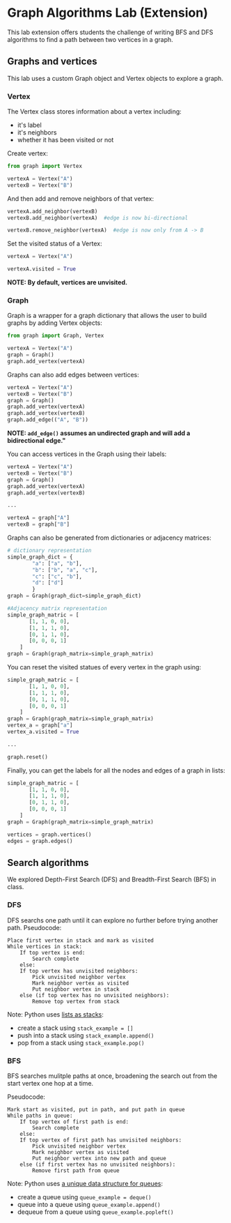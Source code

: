 # Graph Algorithms Lab (Extension)
This lab extension offers students the challenge of writing BFS and DFS algorithms
to find a path between two vertices in a graph.

## Graphs and vertices
This lab uses a custom Graph object and Vertex objects to explore a graph.

### Vertex
The Vertex class stores information about a vertex including:
- it's label
- it's neighbors
- whether it has been visited or not

Create vertex:
```python
from graph import Vertex

vertexA = Vertex("A")
vertexB = Vertex("B")
```

And then add and remove neighbors of that vertex:
```python
vertexA.add_neighbor(vertexB)
vertexB.add_neighbor(vertexA)  #edge is now bi-directional

vertexB.remove_neighbor(vertexA)  #edge is now only from A -> B
```

Set the visited status of a Vertex:
```python
vertexA = Vertex("A")

vertexA.visited = True
```

**NOTE: By default, vertices are unvisited.**

### Graph
Graph is a wrapper for a graph dictionary that allows the user to build graphs
by adding Vertex objects:
```python
from graph import Graph, Vertex

vertexA = Vertex("A")
graph = Graph()
graph.add_vertex(vertexA)
```

Graphs can also add edges between vertices:
```python
vertexA = Vertex("A")
vertexB = Vertex("B")
graph = Graph()
graph.add_vertex(vertexA)
graph.add_vertex(vertexB)
graph.add_edge(("A", "B"))
```
**NOTE: `add_edge()` assumes an undirected graph and will add a bidirectional edge."**

You can access vertices in the Graph using their labels:
```python
vertexA = Vertex("A")
vertexB = Vertex("B")
graph = Graph()
graph.add_vertex(vertexA)
graph.add_vertex(vertexB)

...

vertexA = graph["A"]
vertexB = graph["B"]
```

Graphs can also be generated from dictionaries or adjacency matrices:
```python
# dictionary representation
simple_graph_dict = {
        "a": ["a", "b"],
        "b": ["b", "a", "c"],
        "c": ["c", "b"],
        "d": ["d"]
        }
graph = Graph(graph_dict=simple_graph_dict)

#Adjacency matrix representation
simple_graph_matric = [
       [1, 1, 0, 0],
       [1, 1, 1, 0],
       [0, 1, 1, 0],
       [0, 0, 0, 1]
    ]
graph = Graph(graph_matrix=simple_graph_matrix)
```

You can reset the visited statues of every vertex in the graph using:
```python
simple_graph_matric = [
       [1, 1, 0, 0],
       [1, 1, 1, 0],
       [0, 1, 1, 0],
       [0, 0, 0, 1]
    ]
graph = Graph(graph_matrix=simple_graph_matrix)
vertex_a = graph["a"]
vertex_a.visited = True

...

graph.reset()
```

Finally, you can get the labels for all the nodes and edges of a graph in lists:
```python
simple_graph_matric = [
       [1, 1, 0, 0],
       [1, 1, 1, 0],
       [0, 1, 1, 0],
       [0, 0, 0, 1]
    ]
graph = Graph(graph_matrix=simple_graph_matrix)

vertices = graph.vertices()
edges = graph.edges()
```

## Search algorithms
We explored Depth-First Search (DFS) and Breadth-First Search (BFS) in class.

### DFS
DFS searchs one path until it can explore no further before trying another path.
Pseudocode:
```
Place first vertex in stack and mark as visited
While vertices in stack:
    If top vertex is end:
        Search complete
    else:
    If top vertex has unvisited neighbors:
        Pick unvisited neighbor vertex
        Mark neighbor vertex as visited
        Put neighbor vertex in stack
    else (if top vertex has no unvisited neighbors):
        Remove top vertex from stack
```

Note: Python uses [lists as stacks](https://docs.python.org/3.8/tutorial/datastructures.html#using-lists-as-stacks):
- create a stack using `stack_example = []`
- push into a stack using `stack_example.append()`
- pop from a stack using `stack_example.pop()`


### BFS
BFS searches mulitple paths at once, broadening the search out from the start
vertex one hop at a time.

Pseudocode:
```
Mark start as visited, put in path, and put path in queue
While paths in queue:
    If top vertex of first path is end:
        Search complete
    else:
    If top vertex of first path has unvisited neighbors:
        Pick unvisited neighbor vertex
        Mark neighbor vertex as visited
        Put neighbor vertex into new path and queue
    else (if first vertex has no unvisited neighbors):
        Remove first path from queue
```

Note: Python uses [a unique data structure for queues](https://docs.python.org/3.8/library/collections.html#collections.deque):
- create a queue using `queue_example = deque()`
- queue into a queue using `queue_example.append()`
- dequeue from a queue using `queue_example.popleft()`
